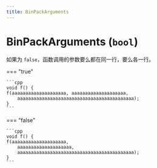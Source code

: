 ```yaml
---
title: BinPackArguments
---
```


# BinPackArguments (`bool`)

如果为 `false`，函数调用的参数要么都在同一行，要么各一行。

=== "true"

    ```cpp
    void f() {
    f(aaaaaaaaaaaaaaaaaaaa, aaaaaaaaaaaaaaaaaaaa,
        aaaaaaaaaaaaaaaaaaaaaaaaaaaaaaaaaaaaaaaaaaa);
    }
    ```

=== "false"

    ```cpp
    void f() {
    f(aaaaaaaaaaaaaaaaaaaa,
        aaaaaaaaaaaaaaaaaaaa,
        aaaaaaaaaaaaaaaaaaaaaaaaaaaaaaaaaaaaaaaaaaa);
    }
    ```
